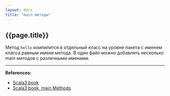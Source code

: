 ```yaml
---
layout: docs
title: "main методы"
---
```


## {{page.title}}


Метод `hello` компилится в отдельный класс на уровне пакета с именем класса равным имени метода.
В один файл можно добавлять несколько main методов с различными именами.


---

**References:**
- [Scala3 book](https://docs.scala-lang.org/scala3/book/taste-methods.html)
- [Scala3 book, main Methods](https://docs.scala-lang.org/scala3/book/methods-main-methods.html)


